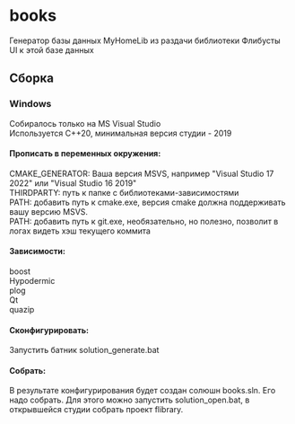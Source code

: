 # books

Генератор базы данных MyHomeLib из раздачи библиотеки Флибусты  
UI к этой базе данных  

## Сборка  
### Windows  
Собиралось только на MS Visual Studio  
Используется C++20, минимальная версия студии - 2019  

#### Прописать в переменных окружения:  
CMAKE_GENERATOR: Ваша версия MSVS, например "Visual Studio 17 2022" или "Visual Studio 16 2019"  
THIRDPARTY: путь к папке с библиотеками-зависимостями  
PATH: добавить путь к cmake.exe, версия cmake должна поддерживать вашу версию MSVS.  
PATH: добавить путь к git.exe, необязательно, но полезно, позволит в логах видеть хэш текущего коммита  

#### Зависимости:  
boost  
Hypodermic  
plog  
Qt  
quazip  

#### Сконфигурировать:
Запустить  батник solution_generate.bat  

#### Собрать:
В результате конфигурирования будет создан солюшн books.sln. Его надо собрать. Для этого можно запустить solution_open.bat, в открывшейся студии собрать проект flibrary.  
